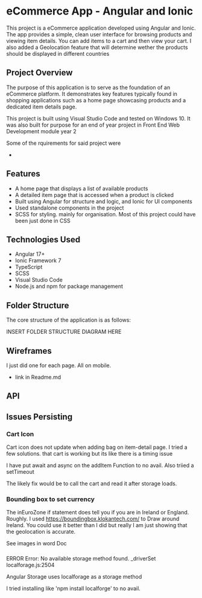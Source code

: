# eCommerce App - Angular and Ionic

This project is a  eCommerce application developed using Angular and Ionic.
 The app provides a simple, clean user interface
 for browsing products and viewing item details. You can add items to a cart 
 and then view your cart. I also added a Geolocation feature that will determine wether the products should be displayed in
 different countries


## Project Overview

The purpose of this application is to serve as the foundation of an 
eCommerce platform. It demonstrates key features typically found in shopping 
applications such as a home page showcasing products and a dedicated item details page.

This project is built using Visual Studio Code and tested on Windows 10.
It was also built for purpose for an end of year project in Front End Web Development module year 2

Some of the rquirements for said project were

- 

## Features

- A home page that displays a list of available products
- A detailed item page that is accessed when a product is clicked
- Built using Angular for structure and logic, and Ionic for UI components
- Used standalone components in the project
- SCSS for styling. mainly for organisation. Most of this project could have been just done in CSS 

## Technologies Used

- Angular 17+
- Ionic Framework 7
- TypeScript
- SCSS
- Visual Studio Code
- Node.js and npm for package management

## Folder Structure

The core structure of the application is as follows:

INSERT FOLDER STRUCTURE DIAGRAM HERE

## Wireframes 

I just did one for each page. All on mobile.

- link in Readme.md


## API




## Issues Persisting

### Cart Icon
Cart icon does not update when adding bag on item-detail page. I tried a few solutions. that cart is working but its like there is a timing issue

I have put await and async on the addItem Function to no avail.
Also triied a setTimeout

The likely fix would be to call the cart and read it after storage loads. 

### Bounding box to set currency

The inEuroZone if statement does tell you if you are in Ireland or England. Roughly. I used https://boundingbox.klokantech.com/ to Draw around Ireland. You could use it better than I did but really I am just showing that the geolocation is accurate. 

See images in word Doc

###

ERROR Error: No available storage method found.
    _driverSet localforage.js:2504

Angular Storage uses localforage as a storage method

I tried installing like 'npm install localforge' to no avail.



